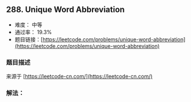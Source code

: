 ## 288. Unique Word Abbreviation

- 难度： 中等
- 通过率： 19.3%
- 题目链接：[https://leetcode.com/problems/unique-word-abbreviation](https://leetcode.com/problems/unique-word-abbreviation)


### 题目描述

来源于 [https://leetcode-cn.com/](https://leetcode-cn.com/)



### 解法：